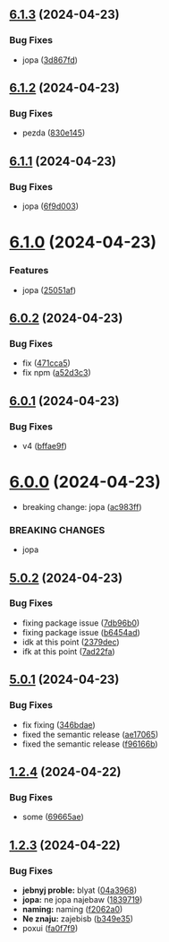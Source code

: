 ## [6.1.3](https://github.com/Andy-DoUrden/nestjs-testing-space/compare/v6.1.2...v6.1.3) (2024-04-23)


### Bug Fixes

* jopa ([3d867fd](https://github.com/Andy-DoUrden/nestjs-testing-space/commit/3d867fd3773d96e8e8c96c6f075d1384dd3e5a50))

## [6.1.2](https://github.com/Andy-DoUrden/nestjs-testing-space/compare/v6.1.1...v6.1.2) (2024-04-23)


### Bug Fixes

* pezda ([830e145](https://github.com/Andy-DoUrden/nestjs-testing-space/commit/830e1451d754736beaf2f3091fcdfd2a9fca3d4b))

## [6.1.1](https://github.com/Andy-DoUrden/nestjs-testing-space/compare/v6.1.0...v6.1.1) (2024-04-23)


### Bug Fixes

* jopa ([6f9d003](https://github.com/Andy-DoUrden/nestjs-testing-space/commit/6f9d003f1029f9e20e9e97d11d86ea5e77d82420))

# [6.1.0](https://github.com/Andy-DoUrden/nestjs-testing-space/compare/v6.0.2...v6.1.0) (2024-04-23)


### Features

* jopa ([25051af](https://github.com/Andy-DoUrden/nestjs-testing-space/commit/25051af847d47c8b9ee47410e718fbc2538a4e73))

## [6.0.2](https://github.com/Andy-DoUrden/nestjs-testing-space/compare/v6.0.1...v6.0.2) (2024-04-23)


### Bug Fixes

* fix ([471cca5](https://github.com/Andy-DoUrden/nestjs-testing-space/commit/471cca5fc962688d304ba3fdb50324c871cb2ef1))
* fix npm ([a52d3c3](https://github.com/Andy-DoUrden/nestjs-testing-space/commit/a52d3c32ee019f15ab62b997566ba89b4d650194))

## [6.0.1](https://github.com/Andy-DoUrden/nestjs-testing-space/compare/v6.0.0...v6.0.1) (2024-04-23)


### Bug Fixes

* v4 ([bffae9f](https://github.com/Andy-DoUrden/nestjs-testing-space/commit/bffae9f469f199e7ed4351bc79ca7d1013ed2b03))

# [6.0.0](https://github.com/Andy-DoUrden/nestjs-testing-space/compare/v5.0.2...v6.0.0) (2024-04-23)


* breaking change: jopa ([ac983ff](https://github.com/Andy-DoUrden/nestjs-testing-space/commit/ac983ff57b70ef2da51316589e9fc6e6c69d224b))


### BREAKING CHANGES

* jopa

## [5.0.2](https://github.com/Andy-DoUrden/nestjs-testing-space/compare/v5.0.1...v5.0.2) (2024-04-23)


### Bug Fixes

* fixing package issue ([7db96b0](https://github.com/Andy-DoUrden/nestjs-testing-space/commit/7db96b0f2314c4068e7c4ae1753831fea80a9fac))
* fixing package issue ([b6454ad](https://github.com/Andy-DoUrden/nestjs-testing-space/commit/b6454adf15237e7e97a8a6c37f5665ad7e5f21c4))
* idk at this point ([2379dec](https://github.com/Andy-DoUrden/nestjs-testing-space/commit/2379dec6cfefe52ec6f0b76a68f18b266202c8d6))
* ifk at this point ([7ad22fa](https://github.com/Andy-DoUrden/nestjs-testing-space/commit/7ad22fae2467efeaaaa9b77ddfb629e2d6224fd8))

## [5.0.1](https://github.com/Andy-DoUrden/nestjs-testing-space/compare/v5.0.0...v5.0.1) (2024-04-23)


### Bug Fixes

* fix fixing ([346bdae](https://github.com/Andy-DoUrden/nestjs-testing-space/commit/346bdae965c315f32db2491a4846e044b0e7b9d7))
* fixed the semantic release ([ae17065](https://github.com/Andy-DoUrden/nestjs-testing-space/commit/ae17065cd7ed536958ac27d75a12afeb0eb8f8a7))
* fixed the semantic release ([f96166b](https://github.com/Andy-DoUrden/nestjs-testing-space/commit/f96166b4cb262ea15abc9e6457ce738c2343d6cc))

## [1.2.4](https://github.com/Andy-DoUrden/nestjs-testing-space/compare/v1.2.3...v1.2.4) (2024-04-22)


### Bug Fixes

* some ([69665ae](https://github.com/Andy-DoUrden/nestjs-testing-space/commit/69665ae4dd928a43118f1c0e605b7b32c23d6737))

## [1.2.3](https://github.com/Andy-DoUrden/nestjs-testing-space/compare/v1.2.2...v1.2.3) (2024-04-22)


### Bug Fixes

* **jebnyj proble:** blyat ([04a3968](https://github.com/Andy-DoUrden/nestjs-testing-space/commit/04a3968aee45594036cd2c1871ae13e198491a73))
* **jopa:** ne jopa najebaw ([1839719](https://github.com/Andy-DoUrden/nestjs-testing-space/commit/1839719d543eba31933151b7254d90fd83ebd364))
* **naming:** naming ([f2062a0](https://github.com/Andy-DoUrden/nestjs-testing-space/commit/f2062a0014849a211f1e8ce85d843a9d5b64d255))
* **Ne znaju:** zajebisb ([b349e35](https://github.com/Andy-DoUrden/nestjs-testing-space/commit/b349e353573a8e24a4188ed7c1652c5802eebc42))
* poxui ([fa0f7f9](https://github.com/Andy-DoUrden/nestjs-testing-space/commit/fa0f7f9ee9ad6414b9a6940f38c97aca695a48f6))
